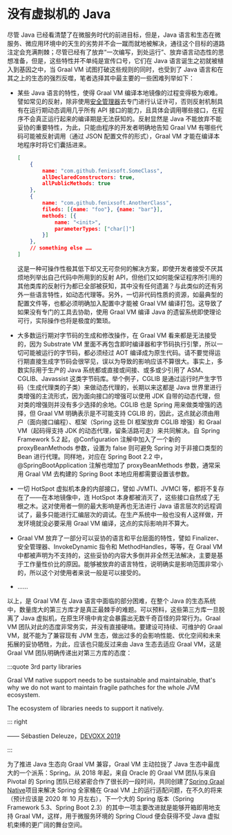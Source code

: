 # 没有虚拟机的 Java

尽管 Java 已经看清楚了在微服务时代的前进目标，但是，Java 语言和生态在微服务、微应用环境中的天生的劣势并不会一蹴而就地被解决，通往这个目标的道路注定会充满荆棘；尽管已经有了放弃“一次编写，到处运行”、放弃语言动态性的思想准备，但是，这些特性并不单纯是宣传口号，它们在 Java 语言诞生之初就被植入到基因之中，当 Graal VM 试图打破这些规则的同时，也受到了 Java 语言和在其之上的生态的强烈反噬，笔者选择其中最主要的一些困难列举如下：

- 某些 Java 语言的特性，使得 Graal VM 编译本地镜像的过程变得极为艰难。譬如常见的反射，除非使用[安全管理器](/architect-perspective/general-architecture/system-security/authentication.html)去专门进行认证许可，否则反射机制具有在运行期动态调用几乎所有 API 接口的能力，且具体会调用哪些接口，在程序不会真正运行起来的编译期是无法获知的。反射显然是 Java 不能放弃不能妥协的重要特性，为此，只能由程序的开发者明确地告知 Graal VM 有哪些代码可能被反射调用（通过 JSON 配置文件的形式），Graal VM 才能在编译本地程序时将它们囊括进来。

  ```json
  [
      {
          name: "com.github.fenixsoft.SomeClass",
          allDeclaredConstructors: true,
          allPublicMethods: true
      },
      {
          name: "com.github.fenixsoft.AnotherClass",
          fileds: [{name: "foo"}, {name: "bar"}],
          methods: [{
              name: "<init>",
              parameterTypes: ["char[]"]
          }]
      },
      // something else ……
  ]
  ```

  这是一种可操作性极其低下却又无可奈何的解决方案，即使开发者接受不厌其烦地列举出自己代码中所用到的反射 API，但他们又如何能保证程序所引用的其他类库的反射行为都已全部被获知，其中没有任何遗漏？与此类似的还有另外一些语言特性，如动态代理等。另外，一切非代码性质的资源，如最典型的配置文件等，也都必须明确加入配置中才能被 Graal VM 编译打包。这导致了如果没有专门的工具去协助，使用 Graal VM 编译 Java 的遗留系统即使理论可行，实际操作也将是极度的繁琐。

- 大多数运行期对字节码的生成和修改操作，在 Graal VM 看来都是无法接受的，因为 Substrate VM 里面不再包含即时编译器和字节码执行引擎，所以一切可能被运行的字节码，都必须经过 AOT 编译成为原生代码。请不要觉得运行期直接生成字节码会很罕见，误以为导致的影响应该不算很大。事实上，多数实际用于生产的 Java 系统都或直接或间接、或多或少引用了 ASM、CGLIB、Javassist 这类字节码库。举个例子，CGLIB 是通过运行时产生字节码（生成代理类的子类）来做动态代理的，长期以来这都是 Java 世界里进行类增强的主流形式，因为面向接口的增强可以使用 JDK 自带的动态代理，但对类的增强则并没有多少选择的余地。CGLIB 也是 Spring 用来做类增强的选择，但 Graal VM 明确表示是不可能支持 CGLIB 的，因此，这点就必须由用户（面向接口编程）、框架（Spring 这些 DI 框架放弃 CGLIB 增强）和 Graal VM（起码得支持 JDK 的动态代理，留条活路可走）来共同解决。自 Spring Framework 5.2 起，@Configuration 注解中加入了一个新的 proxyBeanMethods 参数，设置为 false 则可避免 Spring 对于非接口类型的 Bean 进行代理。同样地，对应在 Spring Boot 2.2 中，@SpringBootApplication 注解也增加了 proxyBeanMethods 参数，通常采用 Graal VM 去构建的 Spring Boot 本地应用都需要设置该参数。

- 一切 HotSpot 虚拟机本身的内部接口，譬如 JVMTI、JVMCI 等，都将不复存在了——在本地镜像中，连 HotSpot 本身都被消灭了，这些接口自然成了无根之木。这对使用者一侧的最大影响是再也无法进行 Java 语言层次的远程调试了，最多只能进行汇编层次的调试。在生产系统中一般也没有人这样做，开发环境就没必要采用 Graal VM 编译，这点的实际影响并不算大。

- Graal VM 放弃了一部分可以妥协的语言和平台层面的特性，譬如 Finalizer、安全管理器、InvokeDynamic 指令和 MethodHandles，等等，在 Graal VM 中都被声明为不支持的，这些妥协的内容大多倒并非全然无法解决，主要是基于工作量性价比的原因。能够被放弃的语言特性，说明确实是影响范围非常小的，所以这个对使用者来说一般是可以接受的。

- ……

以上，是 Graal VM 在 Java 语言中面临的部分困难，在整个 Java 的生态系统中，数量庞大的第三方库才是真正最棘手的难题。可以预料，这些第三方库一旦脱离了 Java 虚拟机，在原生环境中肯定会暴露出无数千奇百怪的异常行为。Graal VM 团队对此的态度非常务实，并没有直接硬啃。要建设可持续、可维护的 Graal VM，就不能为了兼容现有 JVM 生态，做出过多的会影响性能、优化空间和未来拓展的妥协牺牲，为此，应该也只能反过来由 Java 生态去适应 Graal VM，这是 Graal VM 团队明确传递出对第三方库的态度：

:::quote 3rd party libraries

Graal VM native support needs to be sustainable and maintainable, that's why we do not want to maintain fragile pathches for the whole JVM ecosystem.

The ecosystem of libraries needs to support it natively.

::: right

—— Sébastien Deleuze，[DEVOXX 2019](https://www.youtube.com/watch?v=3eoAxphAUIg)

:::

为了推进 Java 生态向 Graal VM 兼容，Graal VM 主动拉拢了 Java 生态中最庞大的一个派系：Spring。从 2018 年起，来自 Oracle 的 Graal VM 团队与来自 Pivotal 的 Spring 团队已经紧密合作了很长的一段时间，共同创建了[Spring Graal Native](https://github.com/spring-projects-experimental/spring-graal-native)项目来解决 Spring 全家桶在 Graal VM 上的运行适配问题，在不久的将来（预计应该是 2020 年 10 月左右），下一个大的 Spring 版本（Spring Framework 5.3、Spring Boot 2.3）的其中一项主要改进就是能够开箱即用地支持 Graal VM，这样，用于微服务环境的 Spring Cloud 便会获得不受 Java 虚拟机束缚的更广阔的舞台空间。

